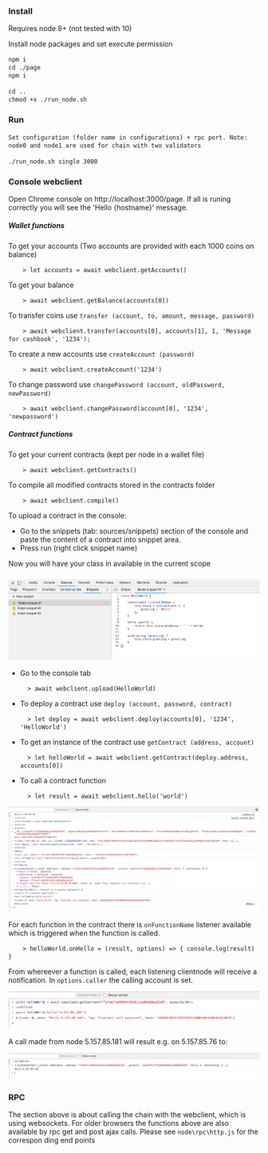 ### Install

Requires node 8+ (not tested with 10)

Install node packages and set execute permission

    npm i
    cd ./page
    npm i

    cd ..
    chmod +x ./run_node.sh

### Run

    Set configuration (folder name in configurations) + rpc port. Note: node0 and node1 are used for chain with two validators

    ./run_node.sh single 3000

### Console webclient

Open Chrome console on http://localhost:3000/page. If all is runing correctly you will see the 'Hello {hostname}' message.

##### Wallet functions

 To get your accounts (Two accounts are provided with each 1000 coins on balance)

        > let accounts = await webclient.getAccounts()

 To get your balance

        > await webclient.getBalance(accounts[0])

 To transfer coins use `transfer (account, to, amount, message, password)`

        > await webclient.transfer(accounts[0], accounts[1], 1, 'Message for cashbook', '1234');

 To create a new accounts use `createAccount (password)`

        > await webclient.createAccount('1234')

 To change password use `changePassword (account, oldPassword, newPassword)`

        > await webclient.changePassword(account[0], '1234', 'newpassword')

##### Contract functions

 To get your current contracts (kept per node in a wallet file)

        > await webclient.getContracts()

 To compile all modified contracts stored in the contracts folder

        > await webclient.compile()

 To upload a contract in the console:

- Go to the snippets (tab: sources/snippets) section of the console and paste the content of a contract into snippet area.
- Press run (right click snippet name)

 Now you will have your class in available in the current scope

![Alt text](images/create_helloworld.png?raw=true "Create contract")

- Go to the console tab

        > await webclient.upload(HelloWorld)

- To deploy a contract use `deploy (account, password, contract)`

        > let deploy = await webclient.deploy(accounts[0], '1234', 'HelloWorld')

- To get an instance of the contract use `getContract (address, account)`

        > let helloWorld = await webclient.getContract(deploy.address, accounts[0])

- To call a contract function

        > let result = await webclient.hello('world')

![Alt text](images/deploy_helloworld.png?raw=true "Deploy contract")

 For each function in the contract there is `onFunctionName` listener available which is triggered when the function is called.

        > helloWorld.onHello = (result, options) => { console.log(result) }

 From whereever a function is called, each listening clientnode will receive a notification. In `options.caller` the calling account is set.

![Alt text](images/call_helloworld.png?raw=true "Call and get contract")

A call made from node 5.157.85.181 will result e.g. on 5.157.85.76 to:

![Alt text](images/receive_call_helloworld.png?raw=true "Receive notification from contract")

### RPC

The section above is about calling the chain with the webclient, which is using websockets. For older browsers the functions above
 are also available by rpc get and post ajax calls. Please see `node\rpc\http.js` for the correspon ding end points












